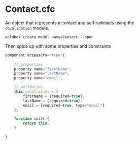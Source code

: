 # Contact.cfc

An object that represents a contact and self-validates using the `cbvalidation` module.

```
coldbox create model name=Contact --open
```

Then spice up with some properties and constraints

```js
component accessors="true"{
	
	// properties
	property name="firstName";
	property name="lastName";
	property name="email";

	// validation
	this.constraints = {
		firstName = {required=true},
		lastName = {required=true},
		email = {required=true, type="email"}
	};

	function init(){
		return this;
	}

}
```

